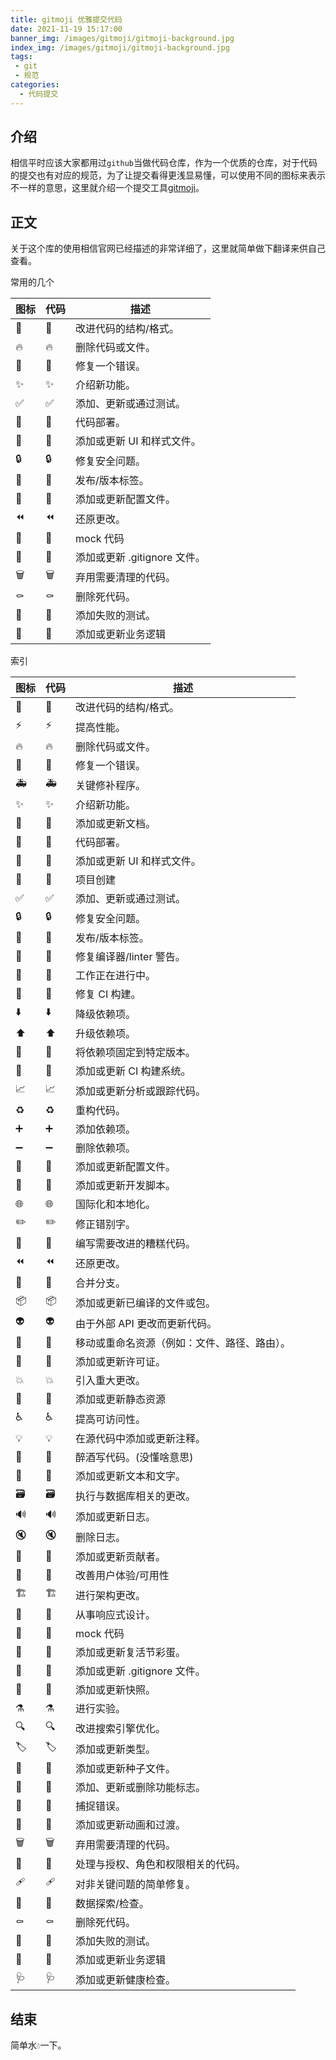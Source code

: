 ```yaml
---
title: gitmoji 优雅提交代码
date: 2021-11-19 15:17:00
banner_img: /images/gitmoji/gitmoji-background.jpg
index_img: /images/gitmoji/gitmoji-background.jpg
tags:
 - git
 - 规范
categories:
  - 代码提交  
--- 
```


## 介绍  
相信平时应该大家都用过`github`当做代码仓库，作为一个优质的仓库，对于代码的提交也有对应的规范，为了让提交看得更浅显易懂，可以使用不同的图标来表示不一样的意思，这里就介绍一个提交工具[gitmoji](https://gitmoji.dev/)。

## 正文  
关于这个库的使用相信官网已经描述的非常详细了，这里就简单做下翻译来供自己查看。  

常用的几个  

|  图标   | 代码  | 描述  |
|  ----  | ----  | ---- |
| 🎨  | :art: | 改进代码的结构/格式。 |
| 🔥  | :fire: | 删除代码或文件。|
| 🐛  | :bug: | 修复一个错误。 |
| ✨  | :sparkles: | 介绍新功能。 |
| ✅  | :white_check_mark: | 添加、更新或通过测试。 |
| 🚀  | :rocket: | 代码部署。 |
| 💄  | :lipstick: | 添加或更新 UI 和样式文件。 |
| 🔒️  | :lock: | 修复安全问题。 |
| 🔖  | :bookmark: | 发布/版本标签。 |
| 🔧  | :wrench: | 添加或更新配置文件。 |
| ⏪️  | :rewind: | 还原更改。 |
| 🤡  | :clown_face: | mock 代码 |
| 🙈  | :see_no_evil: | 添加或更新 .gitignore 文件。 |
| 🗑️  | :wastebasket: | 弃用需要清理的代码。 |
| ⚰️  | :coffin: | 删除死代码。 |
| 🧪  | :test_tube: | 添加失败的测试。 |
| 👔  | :necktie: | 添加或更新业务逻辑 |


索引  

|  图标   | 代码  | 描述  |
|  ----  | ----  | ---- |
| 🎨  | :art: | 改进代码的结构/格式。 |
| ⚡️  | :zap: | 提高性能。 |
| 🔥  | :fire: | 删除代码或文件。|
| 🐛  | :bug: | 修复一个错误。 |
| 🚑️  | :ambulance: | 关键修补程序。 |
| ✨  | :sparkles: | 介绍新功能。 |
| 📝  | :memo: | 添加或更新文档。 |
| 🚀  | :rocket: | 代码部署。 |
| 💄  | :lipstick: | 添加或更新 UI 和样式文件。 |
| 🎉  | :tada: | 项目创建 |
| ✅  | :white_check_mark: | 添加、更新或通过测试。 |
| 🔒️  | :lock: | 修复安全问题。 |
| 🔖  | :bookmark: | 发布/版本标签。 |
| 🚨  | :rotating_light: | 修复编译器/linter 警告。 |
| 🚧  | :construction: | 工作正在进行中。 |
| 💚  | :green_heart: | 修复 CI 构建。 |
| ⬇️  | :arrow_down: | 降级依赖项。 |
| ⬆️  | :arrow_up: | 升级依赖项。 |
| 📌  | :pushpin: | 将依赖项固定到特定版本。 |
| 👷  | :construction_worker: | 添加或更新 CI 构建系统。 |
| 📈  | :chart_with_upwards_trend: | 添加或更新分析或跟踪代码。 |
| ♻️  | :recycle: | 重构代码。 |
| ➕  | :heavy_plus_sign: | 添加依赖项。 |
| ➖  | :heavy_minus_sign: | 删除依赖项。 |
| 🔧  | :wrench: | 添加或更新配置文件。 |
| 🔨  | :hammer: | 添加或更新开发脚本。 |
| 🌐  | :globe_with_meridians: | 国际化和本地化。 |
| ✏️  | :pencil2: | 修正错别字。 |
| 💩  | :poop: | 编写需要改进的糟糕代码。 |
| ⏪️  | :rewind: | 还原更改。 |
| 🔀  | :twisted_rightwards_arrows: | 合并分支。 |
| 📦️  | :package: | 添加或更新已编译的文件或包。 |
| 👽️  | :alien: | 由于外部 API 更改而更新代码。 |
| 🚚  | :truck: | 移动或重命名资源（例如：文件、路径、路由）。 |
| 📄  | :page_facing_up: | 添加或更新许可证。 |
| 💥  | :boom: | 引入重大更改。 |
| 🍱  | :bento: | 添加或更新静态资源 |
| ♿️  | :wheelchair: | 提高可访问性。 |
| 💡  | :bulb: | 在源代码中添加或更新注释。 |
| 🍻  | :beers: | 醉酒写代码。(没懂啥意思) |
| 💬  | :speech_balloon: | 添加或更新文本和文字。 |
| 🗃️  | :card_file_box: | 执行与数据库相关的更改。 |
| 🔊  | :loud_sound: | 添加或更新日志。 |
| 🔇  | :mute: | 删除日志。 |
| 👥  | :busts_in_silhouette: | 添加或更新贡献者。 |
| 🚸  | :children_crossing: | 改善用户体验/可用性 |
| 🏗️  | :building_construction: | 进行架构更改。 |
| 📱  | :iphone: | 从事响应式设计。 |
| 🤡  | :clown_face: | mock 代码 |
| 🥚  | :egg: | 添加或更新复活节彩蛋。 |
| 🙈  | :see_no_evil: | 添加或更新 .gitignore 文件。 |
| 📸  | :camera_flash: | 添加或更新快照。 |
| ⚗️  | :alembic: | 进行实验。 |
| 🔍️  | :mag: | 改进搜索引擎优化。 |
| 🏷️  | :label: | 添加或更新类型。 |
| 🌱  | :seedling: | 添加或更新种子文件。 |
| 🚩 | :triangular_flag_on_post: | 添加、更新或删除功能标志。 |
| 🥅  | :goal_net: | 捕捉错误。 |
| 💫  | :dizzy: | 添加或更新动画和过渡。 |
| 🗑️  | :wastebasket: | 弃用需要清理的代码。 |
| 🛂  | :passport_control: | 处理与授权、角色和权限相关的代码。 |
| 🩹  | :adhesive_bandage: | 对非关键问题的简单修复。 |
| 🧐  | :monocle_face: | 数据探索/检查。 |
| ⚰️  | :coffin: | 删除死代码。 |
| 🧪  | :test_tube: | 添加失败的测试。 |
| 👔  | :necktie: | 添加或更新业务逻辑 |
| 🩺  | :stethoscope: | 添加或更新健康检查。 |

## 结束  
简单水💧一下。  